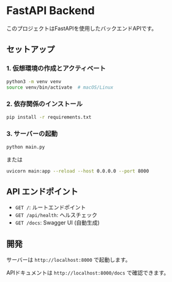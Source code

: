 # FastAPI Backend

このプロジェクトはFastAPIを使用したバックエンドAPIです。

## セットアップ

### 1. 仮想環境の作成とアクティベート
```bash
python3 -m venv venv
source venv/bin/activate  # macOS/Linux
```

### 2. 依存関係のインストール
```bash
pip install -r requirements.txt
```

### 3. サーバーの起動
```bash
python main.py
```

または

```bash
uvicorn main:app --reload --host 0.0.0.0 --port 8000
```

## API エンドポイント

- `GET /`: ルートエンドポイント
- `GET /api/health`: ヘルスチェック
- `GET /docs`: Swagger UI (自動生成)

## 開発

サーバーは `http://localhost:8000` で起動します。

APIドキュメントは `http://localhost:8000/docs` で確認できます。
